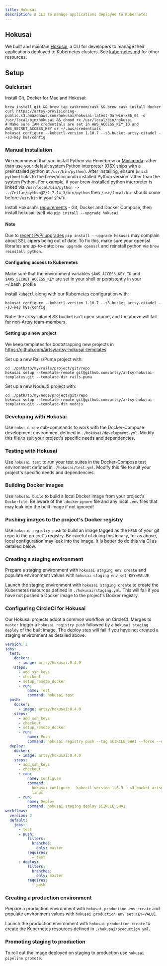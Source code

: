 ```yaml
---
title: Hokusai
description: a CLI to manage applications deployed to Kubernetes
---
```


## Hokusai

We built and maintain [Hokusai](https://github.com/artsy/hokusai), a CLI for developers to manage their
applications deployed to Kubernetes clusters. See [kubernetes.md](kubernetes.md) for other resources.

## Setup

### Quickstart

Install Git, Docker for Mac and Hokusai:

```
brew install git && brew tap caskroom/cask && brew cask install docker
curl https://artsy-provisioning-public.s3.amazonaws.com/hokusai/hokusai-latest-Darwin-x86_64 -o /usr/local/bin/hokusai && chmod +x /usr/local/bin/hokusai
# Make sure IAM credentials are set in AWS_ACCESS_KEY_ID and AWS_SECRET_ACCESS_KEY or ~/.aws/credentials
hokusai configure --kubectl-version 1.10.7 --s3-bucket artsy-citadel --s3-key k8s/config
```

### Manual Installation

We recommend that you install Python via Homebrew or [Miniconda](https://conda.io/miniconda.html) rather than use
your default system Python interpreter (OSX ships with a preinstalled python at `/usr/bin/python`). After
installing, ensure (`which python`) links to the brew/miniconda installed Python version rather than the system
Python. For example, if your brew-installed python interpreter is linked via
`/usr/local/bin/python -> ../Cellar/python@2/2.7.14_3/bin/python` then `/usr/local/bin` should come before
`/usr/bin` in your `$PATH`.

Install Hokusai's [requirements](https://github.com/artsy/hokusai#requirements) - Git, Docker and Docker Compose, then install hokusai itself via
`pip install --upgrade hokusai`

#### Note

Due to
[recent PyPi upgrades](https://gis.stackexchange.com/questions/278989/pip-no-longer-works-with-qgis-2-18-x-python-tls-version-no-longer-supported)
`pip install --upgrade hokusai` may complain about SSL cipers being out of date. To fix this, make sure your
openssl libraries are up-to-date: `brew upgrade openssl` and reinstall python via `brew reinstall python`.

#### Configuring access to Kubernetes

Make sure that the environment variables `$AWS_ACCESS_KEY_ID` and `$AWS_SECRET_ACCESS_KEY` are set in your shell or persistently in your ~/.bash_profile

Install `kubectl` along with our Kubernetes configuration with:

`hokusai configure --kubectl-version 1.10.7 --s3-bucket artsy-citadel --s3-key k8s/config`

Note: the artsy-citadel S3 bucket isn't open source, and the above will fail
for non-Artsy team-members.

#### Setting up a new project

We keep templates for bootstrapping new projects in https://github.com/artsy/artsy-hokusai-templates

Set up a new Rails/Puma project with:

```
cd ./path/to/my/rails/project/git/repo
hokusai setup --template-remote git@github.com:artsy/artsy-hokusai-templates.git --template-dir rails-puma
```

Set up a new NodeJS project with:

```
cd ./path/to/my/node/project/git/repo
hokusai setup --template-remote git@github.com:artsy/artsy-hokusai-templates.git --template-dir nodejs
```

### Developing with Hokusai

Use `hokusai dev` sub-commands to work with the Docker-Compose development environment defined in
`./hokusai/development.yml`. Modify this file to suit your project's specific needs and dependencies.

### Testing with Hokusai

Use `hokusai test` to run your test suites in the Docker-Compose test environment defined in `./hokusai/test.yml`.
Modify this file to suit your project's specific needs and dependencies.

### Building Docker images

Use `hokusai build` to build a local Docker image from your project's `Dockerfile`. Be aware of the `.dockerignore`
file and any local `.env` files that may leak into the built image if not ignored!

### Pushing images to the project's Docker registry

Use `hokusai registry push` to build an image tagged as the `HEAD` of your git repo to the project's registry. Be
careful of doing this locally, for as above, local configuration may leak into the image. It is better do do this
via CI as detailed below.

### Creating a staging environment

Prepare a staging environment with `hokusai staging env create` and populate environment values with
`hokusai staging env set KEY=VALUE`

Launch the staging environment with `hokusai staging create` to create the Kubernetes resources defined in
`./hokusai/staging.yml`. This will fail if you have not pushed a Docker image to the project's Docker registry.

### Configuring CircleCI for Hokusai

Our Hokusai projects adopt a common workflow on CircleCI. Merges to `master` trigger a `hokusai registry push`
followed by a `hokusai staging deploy` of the built image. The deploy step will fail if you have not created a
staging environment as detailed above.

```yml
version: 2
jobs:
  test:
    docker:
      - image: artsy/hokusai:0.4.0
    steps:
      - add_ssh_keys
      - checkout
      - setup_remote_docker
      - run:
          name: Test
          command: hokusai test
  push:
    docker:
      - image: artsy/hokusai:0.4.0
    steps:
      - add_ssh_keys
      - checkout
      - setup_remote_docker
      - run:
          name: Push
          command: hokusai registry push --tag $CIRCLE_SHA1 --force --overwrite
  deploy:
    docker:
      - image: artsy/hokusai:0.4.0
    steps:
      - add_ssh_keys
      - checkout
      - run:
          name: Configure
          command:
            hokusai configure --kubectl-version 1.6.3 --s3-bucket artsy-citadel --s3-key k8s/config --platform
            linux
      - run:
          name: Deploy
          command: hokusai staging deploy $CIRCLE_SHA1
workflows:
  version: 2
  default:
    jobs:
      - test
      - push:
          filters:
            branches:
              only: master
          requires:
            - test
      - deploy:
          filters:
            branches:
              only: master
          requires:
            - push
```

### Creating a production environment

Prepare a production environment with `hokusai production env create` and populate environment values with
`hokusai production env set KEY=VALUE`

Launch the production environment with `hokusai production create` to create the Kubernetes resources defined in
`./hokusai/production.yml`.

### Promoting staging to production

To roll out the image deployed on staging to production use `hokusai pipeline promote`.
